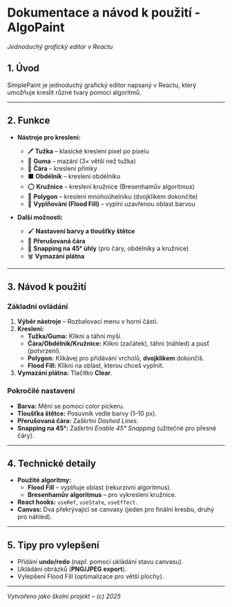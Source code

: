 # **Dokumentace a návod k použití - AlgoPaint**  
*Jednoduchý grafický editor v Reactu*  

## **1. Úvod**  
SimplePaint je jednoduchý grafický editor napsaný v Reactu, který umožňuje kreslit různé tvary pomocí algoritmů.

---

## **2. Funkce**  
- **Nástroje pro kreslení:**  
  - 🖊️ **Tužka** – klasické kreslení pixel po pixelu  
  - 🧽 **Guma** – mazání (3× větší než tužka)  
  - 📏 **Čára** – kreslení přímky  
  - ⬛ **Obdélník** – kreslení obdélníku  
  - ⭕ **Kružnice** – kreslení kružnice (Bresenhamův algoritmus)  
  - 🔺 **Polygon** – kreslení mnohoúhelníku (dvojklikem dokončíte)  
  - 🎨 **Vyplňování (Flood Fill)** – vyplní uzavřenou oblast barvou  

- **Další možnosti:**  
  - 🖌️ **Nastavení barvy a tloušťky štětce**  
  - 🏁 **Přerušovaná čára**  
  - 📐 **Snapping na 45° úhly** (pro čáry, obdélníky a kružnice)  
  - 🗑️ **Vymazání plátna**  

---

## **3. Návod k použití**  

### **Základní ovládání**  
1. **Výběr nástroje** – Rozbalovací menu v horní části.  
2. **Kreslení:**  
   - **Tužka/Guma:** Klikni a táhni myší.  
   - **Čára/Obdélník/Kružnice:** Klikni (začátek), táhni (náhled) a pusť (potvrzení).  
   - **Polygon:** Klikávej pro přidávání vrcholů, **dvojklikem** dokončíš.  
   - **Flood Fill:** Klikni na oblast, kterou chceš vyplnit.  
3. **Vymazání plátna:** Tlačítko **Clear**.  

### **Pokročilé nastavení**  
- **Barva:** Mění se pomocí color pickeru.  
- **Tloušťka štětce:** Posuvník vedle barvy (1–10 px).  
- **Přerušovaná čára:** Zaškrtni *Dashed Lines*.  
- **Snapping na 45°:** Zaškrtni *Enable 45° Snapping* (užitečné pro přesné čáry).  

---

## **4. Technické detaily**  
- **Použité algoritmy:**  
  - **Flood Fill** – vyplňuje oblast (rekurzivní algoritmus).  
  - **Bresenhamův algoritmus** – pro vykreslení kružnice.  
- **React hooks:** `useRef`, `useState`, `useEffect`.  
- **Canvas:** Dva překrývající se canvasy (jeden pro finální kresbu, druhý pro náhled).  

---

## **5. Tipy pro vylepšení**  
- Přidání **undo/redo** (např. pomocí ukládání stavu canvasu).  
- Ukládání obrázků (**PNG/JPEG export**).  
- Vylepšení Flood Fill (optimalizace pro větší plochy).  

---

*Vytvořeno jako školní projekt – (c) 2025*